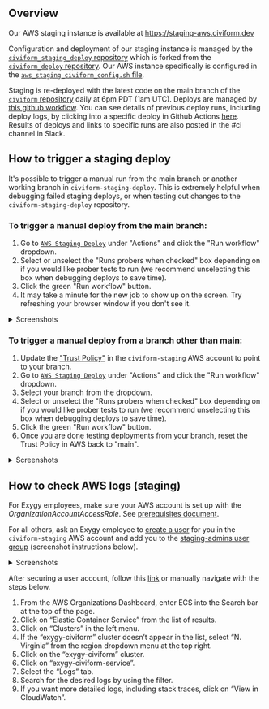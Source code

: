 ## Overview

Our AWS staging instance is available at https://staging-aws.civiform.dev

Configuration and deployment of our staging instance is managed by the [`civiform_staging_deploy` repository](https://github.com/civiform/civiform-staging-deploy) which is forked from the [`civiform_deploy` repository](https://github.com/civiform/civiform-deploy). Our AWS instance specifically is configured in the [`aws_staging_civiform_config.sh` file](https://github.com/civiform/civiform-staging-deploy/blob/main/aws_staging_civiform_config.sh).

Staging is re-deployed with the latest code on the main branch of the [`civiform` repository](https://github.com/civiform/civiform) daily at 6pm PDT (1am UTC). Deploys are managed by [this github workflow](https://github.com/civiform/civiform-staging-deploy/blob/main/.github/workflows/aws_deploy.yaml). You can see details of previous deploy runs, including deploy logs, by clicking into a specific deploy in Github Actions [here](https://github.com/civiform/civiform-staging-deploy/actions/workflows/aws_deploy.yaml). Results of deploys and links to specific runs are also posted in the #ci channel in Slack.

## How to trigger a staging deploy

It's possible to trigger a manual run from the main branch or another working branch in `civiform-staging-deploy`. This is extremely helpful when debugging failed staging deploys, or when testing out changes to the `civiform-staging-deploy` repository.

### To trigger a manual deploy from the main branch:

1. Go to [`AWS Staging Deploy`](https://github.com/civiform/civiform-staging-deploy/actions/workflows/aws_deploy.yaml) under "Actions" and click the "Run workflow" dropdown.
2. Select or unselect the "Runs probers when checked" box depending on if you would like prober tests to run (we recommend unselecting this box when debugging deploys to save time).
3. Click the green "Run workflow" button.
4. It may take a minute for the new job to show up on the screen. Try refreshing your browser window if you don't see it.
<details>
  <summary>Screenshots</summary>
  
  ![Trigger manual deploy](../../.gitbook/assets/trigger-staging-deploy.png)
</details>

### To trigger a manual deploy from a branch other than main:

1. Update the ["Trust Policy"](https://us-east-1.console.aws.amazon.com/iamv2/home?region=us-east-1#/roles/details/civiform-staging-deploy-action?section=trust_relationships) in the `civiform-staging` AWS account to point to your branch.
2. Go to [`AWS Staging Deploy`](https://github.com/civiform/civiform-staging-deploy/actions/workflows/aws_deploy.yaml) under "Actions" and click the "Run workflow" dropdown.
3. Select your branch from the dropdown.
4. Select or unselect the "Runs probers when checked" box depending on if you would like prober tests to run (we recommend unselecting this box when debugging deploys to save time).
5. Click the green "Run workflow" button.
6. Once you are done testing deployments from your branch, reset the Trust Policy in AWS back to "main".

<details>
  <summary>Screenshots</summary>
  
  ![Trust policy](../../.gitbook/assets/trust-policy.png)
  ![Edit trust policy](../../.gitbook/assets/edit-trust-policy-staging.png)
  ![Select deploy branch](../../.gitbook/assets/trigger-branch-deploy.png)
</details>

## How to check AWS logs (staging)

For Exygy employees, make sure your AWS account is set up with the *OrganizationAccountAccessRole*.  See [prerequisites document](https://github.com/civiform/docs/blob/main/docs/contributor-guide/developer-guide/deploy-system/prerequisites.md).

For all others, ask an Exygy employee to [create a user](https://us-east-1.console.aws.amazon.com/iamv2/home?region=us-east-1#/users/create) for you in the `civiform-staging` AWS account and add you to the [staging-admins user group](https://us-east-1.console.aws.amazon.com/iamv2/home?region=us-east-1#/groups/details/staging-admins?section=users) (screenshot instructions below). 

<details>
  <summary>Screenshots</summary>
  
  ![Add user](../../.gitbook/assets/create-user-aws-1.png)
  ![Add user to user group](../../.gitbook/assets/create-user-aws-2.png)
  ![Create user](../../.gitbook/assets/create-user-aws-3.png)
</details>

After securing a user account, follow this [link](https://us-east-1.console.aws.amazon.com/ecs/v2/clusters/exygy-civiform/services/exygy-civiform-service/logs?region=us-east-1) or manually navigate with the steps below.

1. From the AWS Organizations Dashboard, enter ECS into the Search bar at the top of the page.
2. Click on “Elastic Container Service” from the list of results.
3. Click on “Clusters” in the left menu.
4. If the “exygy-civiform” cluster doesn’t appear in the list, select “N. Virginia” from the region dropdown menu at the top right.
5. Click on the “exygy-civiform” cluster.
6. Click on “exygy-civiform-service”.
7. Select the “Logs” tab.
8. Search for the desired logs by using the filter.
9. If you want more detailed logs, including stack traces, click on “View in CloudWatch”.
